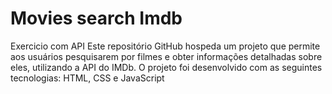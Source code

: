 # Movies search Imdb
Exercicio com API
Este repositório GitHub hospeda um projeto que permite aos usuários pesquisarem por filmes e obter informações detalhadas sobre eles, utilizando a API do IMDb. O projeto foi desenvolvido com as seguintes tecnologias: HTML, CSS e JavaScript

